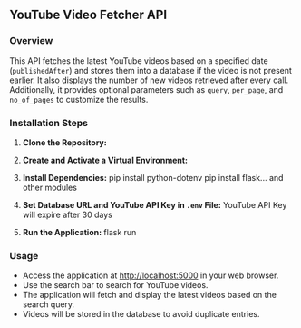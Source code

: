 ## YouTube Video Fetcher API

### Overview
This API fetches the latest YouTube videos based on a specified date (`publishedAfter`) and stores them into a database if the video is not present earlier. It also displays the number of new videos retrieved after every call. Additionally, it provides optional parameters such as `query`, `per_page`, and `no_of_pages` to customize the results.

### Installation Steps
1. **Clone the Repository:**

2. **Create and Activate a Virtual Environment:**

3. **Install Dependencies:**
    pip install python-dotenv
    pip install flask...
    and other modules
  
5. **Set Database URL and YouTube API Key in `.env` File:**
    YouTube API Key will expire after 30 days
   
6. **Run the Application:**
    flask run

### Usage
- Access the application at [http://localhost:5000](http://localhost:5000) in your web browser.
- Use the search bar to search for YouTube videos.
- The application will fetch and display the latest videos based on the search query.
- Videos will be stored in the database to avoid duplicate entries.
